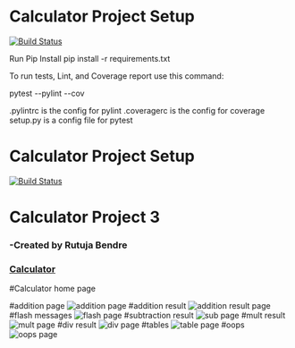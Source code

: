 # Calculator Project Setup
[![Build Status](https://app.travis-ci.com/rutujab006/calc2.svg?branch=project_part_2)](https://app.travis-ci.com/rutujab006/calc2)

Run Pip Install
pip install -r requirements.txt

To run tests, Lint, and Coverage report use this command:

pytest  --pylint --cov

.pylintrc is the config for pylint
.coveragerc is the config for coverage
setup.py is a config file for pytest
# Calculator Project Setup
[![Build Status](https://app.travis-ci.com/rutujab006/calc2.svg?branch=main)](https://app.travis-ci.com/rutujab006/calc2)

# Calculator Project 3

### -Created by Rutuja Bendre

### [Calculator](https://youtu.be/WfqhQGAwGXc)

#Calculator home page

#addition page
![addition page](https://github.com/rutujab006/calc2/blob/final_project/web_screenshots/Screenshot%20(93).png?raw=true)
#addition result
![addition result page](https://raw.githubusercontent.com/rutujab006/calc2/final_project/web_screenshots/Screenshot%20(91).png)
#flash messages
![flash page](https://raw.githubusercontent.com/rutujab006/calc2/final_project/web_screenshots/Screenshot%20(94).png)
#subtraction result
![sub page](https://raw.githubusercontent.com/rutujab006/calc2/final_project/web_screenshots/Screenshot%20(96).png)
#mult result
![mult page](https://raw.githubusercontent.com/rutujab006/calc2/final_project/web_screenshots/Screenshot%20(95).png)
#div result
![div page](https://raw.githubusercontent.com/rutujab006/calc2/final_project/web_screenshots/Screenshot%20(92).png)
#tables
![table page](web_screenshot/Screenshot%20(39).png)
#oops 
![oops page](web_screenshot/Screenshot%20(40).png)




